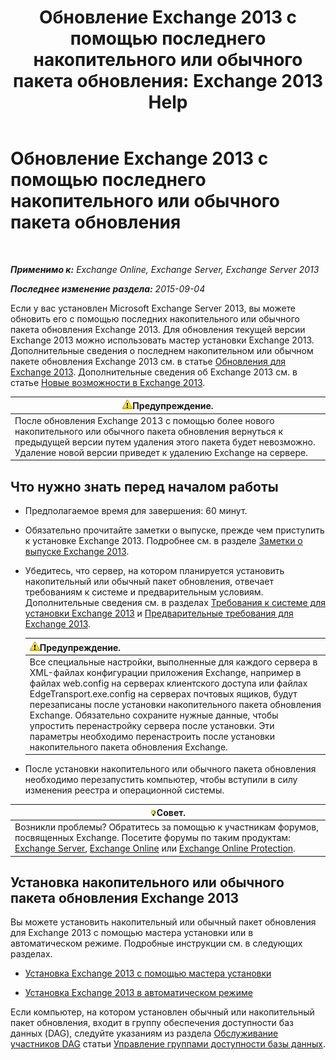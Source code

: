 ﻿---
title: 'Обновление Exchange 2013 с помощью последнего накопительного или обычного пакета обновления: Exchange 2013 Help'
TOCTitle: Обновление Exchange 2013 с помощью последнего накопительного или обычного пакета обновления
ms:assetid: 928a4a0b-0082-4d50-a696-bfaf2782f42d
ms:mtpsurl: https://technet.microsoft.com/ru-ru/library/JJ983803(v=EXCHG.150)
ms:contentKeyID: 52061275
ms.date: 04/30/2018
mtps_version: v=EXCHG.150
ms.translationtype: HT
---

# Обновление Exchange 2013 с помощью последнего накопительного или обычного пакета обновления

 

_**Применимо к:** Exchange Online, Exchange Server, Exchange Server 2013_

_**Последнее изменение раздела:** 2015-09-04_

Если у вас установлен Microsoft Exchange Server 2013, вы можете обновить его с помощью последних накопительного или обычного пакета обновления Exchange 2013. Для обновления текущей версии Exchange 2013 можно использовать мастер установки Exchange 2013. Дополнительные сведения о последнем накопительном или обычном пакете обновления Exchange 2013 см. в статье [Обновления для Exchange 2013](updates-for-exchange-2013-exchange-2013-help.md). Дополнительные сведения об Exchange 2013 см. в статье [Новые возможности в Exchange 2013](what-s-new-in-exchange-2013-exchange-2013-help.md).

<table>
<thead>
<tr class="header">
<th><img src="images/JJ983803.warning(EXCHG.150).gif" title="Предупреждение" alt="Предупреждение" />Предупреждение.</th>
</tr>
</thead>
<tbody>
<tr class="odd">
<td>После обновления Exchange 2013 с помощью более нового накопительного или обычного пакета обновления вернуться к предыдущей версии путем удаления этого пакета будет невозможно. Удаление новой версии приведет к удалению Exchange на сервере.</td>
</tr>
</tbody>
</table>


## Что нужно знать перед началом работы

  - Предполагаемое время для завершения: 60 минут.

  - Обязательно прочитайте заметки о выпуске, прежде чем приступить к установке Exchange 2013. Подробнее см. в разделе [Заметки о выпуске Exchange 2013](release-notes-for-exchange-2013-exchange-2013-help.md).

  - Убедитесь, что сервер, на котором планируется установить накопительный или обычный пакет обновления, отвечает требованиям к системе и предварительным условиям. Дополнительные сведения см. в разделах [Требования к системе для установки Exchange 2013](exchange-2013-system-requirements-exchange-2013-help.md) и [Предварительные требования для Exchange 2013](exchange-2013-prerequisites-exchange-2013-help.md).
    
    <table>
    <thead>
    <tr class="header">
    <th><img src="images/JJ983803.warning(EXCHG.150).gif" title="Предупреждение" alt="Предупреждение" />Предупреждение.</th>
    </tr>
    </thead>
    <tbody>
    <tr class="odd">
    <td>Все специальные настройки, выполненные для каждого сервера в XML-файлах конфигурации приложения Exchange, например в файлах web.config на серверах клиентского доступа или файлах EdgeTransport.exe.config на серверах почтовых ящиков, будут перезаписаны после установки накопительного пакета обновления Exchange. Обязательно сохраните нужные данные, чтобы упростить перенастройку сервера после установки. Эти параметры необходимо перенастроить после установки накопительного пакета обновления Exchange.</td>
    </tr>
    </tbody>
    </table>


  - После установки накопительного или обычного пакета обновления необходимо перезапустить компьютер, чтобы вступили в силу изменения реестра и операционной системы.

<table>
<thead>
<tr class="header">
<th><img src="images/Bb124558.tip(EXCHG.150).gif" title="Совет" alt="Совет" />Совет.</th>
</tr>
</thead>
<tbody>
<tr class="odd">
<td>Возникли проблемы? Обратитесь за помощью к участникам форумов, посвященных Exchange. Посетите форумы по таким продуктам: <a href="https://go.microsoft.com/fwlink/p/?linkid=60612">Exchange Server</a>, <a href="https://go.microsoft.com/fwlink/p/?linkid=267542">Exchange Online</a> или <a href="https://go.microsoft.com/fwlink/p/?linkid=285351">Exchange Online Protection</a>.</td>
</tr>
</tbody>
</table>


## Установка накопительного или обычного пакета обновления Exchange 2013

Вы можете установить накопительный или обычный пакет обновления для Exchange 2013 с помощью мастера установки или в автоматическом режиме. Подробные инструкции см. в следующих разделах.

  - [Установка Exchange 2013 с помощью мастера установки](install-exchange-2013-using-the-setup-wizard-exchange-2013-help.md)

  - [Установка Exchange 2013 в автоматическом режиме](install-exchange-2013-using-unattended-mode-exchange-2013-help.md)

Если компьютер, на котором установлен обычный или накопительный пакет обновления, входит в группу обеспечения доступности баз данных (DAG), следуйте указаниям из раздела [Обслуживание участников DAG](managing-database-availability-groups-exchange-2013-help.md) статьи [Управление группами доступности базы данных](managing-database-availability-groups-exchange-2013-help.md).


